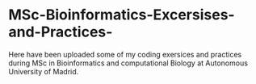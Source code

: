# MSc-Bioinformatics-Excersises-and-Practices-
Here have been uploaded some of my coding exersices and practices during MSc in Bioinformatics and computational Biology at Autonomous University of Madrid.
